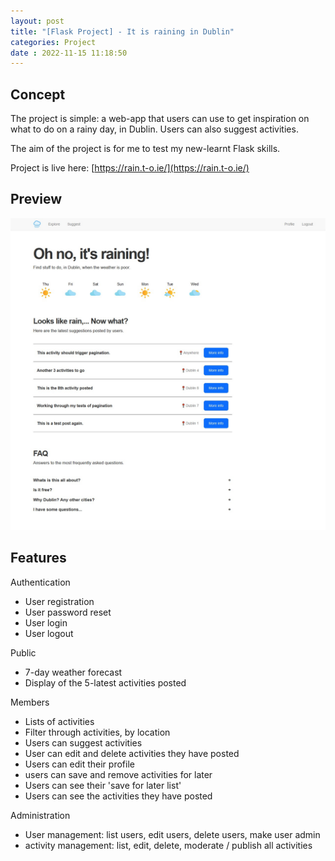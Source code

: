 ```yaml
---
layout: post
title: "[Flask Project] - It is raining in Dublin" 
categories: Project
date : 2022-11-15 11:18:50
---
```

## Concept
The project is simple: a web-app that users can use to get inspiration on what to do on a rainy day, in Dublin. Users can also suggest activities. 

The aim of the project is for me to test my new-learnt Flask skills. 

Project is live here: [https://rain.t-o.ie/](https://rain.t-o.ie/)

## Preview
![Preview](https://github.com/to-ie/oh-no-it-s-raining/raw/main/app/static/index.jpg)

## Features
Authentication
- User registration
- User password reset
- User login
- User logout

Public
- 7-day weather forecast
- Display of the 5-latest activities posted

Members
- Lists of activities
- Filter through activities, by location
- Users can suggest activities
- User can edit and delete activities they have posted
- Users can edit their profile
- users can save and remove activities for later
- Users can see their 'save for later list'
- Users can see the activities they have posted

Administration
- User management: list users, edit users, delete users, make user admin
- activity management: list, edit, delete, moderate / publish all activities
